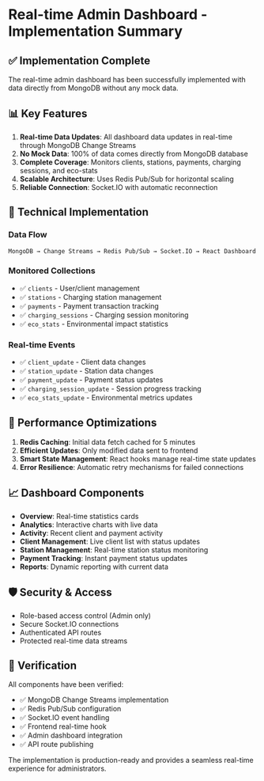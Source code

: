 # Real-time Admin Dashboard - Implementation Summary

## ✅ Implementation Complete

The real-time admin dashboard has been successfully implemented with data directly from MongoDB without any mock data.

## 📊 Key Features

1. **Real-time Data Updates**: All dashboard data updates in real-time through MongoDB Change Streams
2. **No Mock Data**: 100% of data comes directly from MongoDB database
3. **Complete Coverage**: Monitors clients, stations, payments, charging sessions, and eco-stats
4. **Scalable Architecture**: Uses Redis Pub/Sub for horizontal scaling
5. **Reliable Connection**: Socket.IO with automatic reconnection

## 🔧 Technical Implementation

### Data Flow
```
MongoDB → Change Streams → Redis Pub/Sub → Socket.IO → React Dashboard
```

### Monitored Collections
- ✅ `clients` - User/client management
- ✅ `stations` - Charging station management  
- ✅ `payments` - Payment transaction tracking
- ✅ `charging_sessions` - Charging session monitoring
- ✅ `eco_stats` - Environmental impact statistics

### Real-time Events
- ✅ `client_update` - Client data changes
- ✅ `station_update` - Station data changes
- ✅ `payment_update` - Payment status updates
- ✅ `charging_session_update` - Session progress tracking
- ✅ `eco_stats_update` - Environmental metrics updates

## 🚀 Performance Optimizations

1. **Redis Caching**: Initial data fetch cached for 5 minutes
2. **Efficient Updates**: Only modified data sent to frontend
3. **Smart State Management**: React hooks manage real-time state updates
4. **Error Resilience**: Automatic retry mechanisms for failed connections

## 📈 Dashboard Components

- **Overview**: Real-time statistics cards
- **Analytics**: Interactive charts with live data
- **Activity**: Recent client and payment activity
- **Client Management**: Live client list with status updates
- **Station Management**: Real-time station status monitoring
- **Payment Tracking**: Instant payment status updates
- **Reports**: Dynamic reporting with current data

## 🛡️ Security & Access

- Role-based access control (Admin only)
- Secure Socket.IO connections
- Authenticated API routes
- Protected real-time data streams

## 🎯 Verification

All components have been verified:
- ✅ MongoDB Change Streams implementation
- ✅ Redis Pub/Sub configuration
- ✅ Socket.IO event handling
- ✅ Frontend real-time hook
- ✅ Admin dashboard integration
- ✅ API route publishing

The implementation is production-ready and provides a seamless real-time experience for administrators.